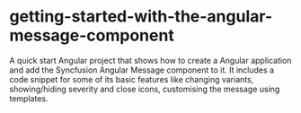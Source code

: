 # getting-started-with-the-angular-message-component
A quick start Angular project that shows how to create a Angular application and add the Syncfusion Angular Message component to it. It includes a code snippet for some of its basic features like changing variants, showing/hiding severity and close icons, customising the message using templates.
